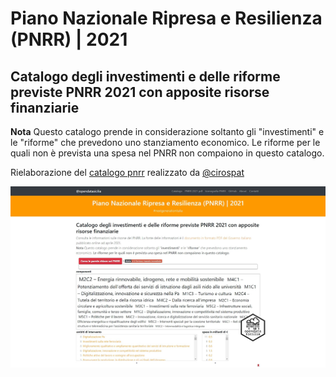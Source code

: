 # Piano Nazionale Ripresa e Resilienza (PNRR) | 2021

## Catalogo degli investimenti e delle riforme previste PNRR 2021 con apposite risorse finanziarie

**Nota** Questo catalogo prende in considerazione soltanto gli "investimenti" e le "riforme" che prevedono uno stanziamento economico. Le riforme per le quali non è prevista una spesa nel PNRR non compaiono in questo catalogo.

Rielaborazione del [catalogo pnrr](https://cirospat.github.io/pnrr_2021_opendata/) realizzato da [@cirospat](https://github.com/cirospat)

![social](/img/pnrr_card.png)
